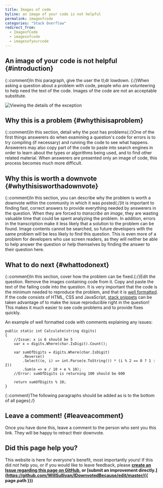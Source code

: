 ```yaml
---
title: Images of code
byline: an image of your code is not helpful
permalink: imageofcode
categories: "Stack Overflow"
redirect_from:
  - ImageofCode
  - imagesofcode
  - imagesofyourcode
---
```

## An image of your code is not helpful {#introduction}
{::comment}In this paragraph, give the user the tl;dr lowdown. {:/}When asking a question about a problem with code, people who are volunteering to help need the text of the code. Images of the code are not an acceptable substitute.

![Viewing the details of the exception](/images/stackoverflow/codeImage1.PNG)

## Why this is a problem {#whythisisaproblem}
{::comment}In this section, detail why the post has problems{:/}One of the first things answerers do when examining a question's code for errors is to try compiling (if necessary) and running the code to see what happens. Answerers may also copy part of the code to paste into search engines in order to learn about the types or algorithms being used, and to find other related material. When answerers are presented only an image of code, this process becomes much more difficult.

## Why this is worth a downvote {#whythisisworthadownvote}
{::comment}In this section, you can describe why the problem is worth a downvote within the community in which it was posted{:/}It is important to finding fast, correct answers to provide everything needed by answerers in the question. When they are forced to *transcribe an image*, they are wasting valuable time that could be spent analyzing the problem. In addition, errors in the transcription make it less likely that a solution to the problem can be found. Image contents cannot be searched, so future developers with the same problem will be less likely to find this question. This is even more of a problem for developers who use screen readers, as they will neither be able to help answer the question or help themselves by finding the answer to their question here.

## What to do next {#whattodonext}
{::comment}In this section, cover how the problem can be fixed.{:/}Edit the question. Remove the images containing code from it. Copy and paste the text of the failing code into the question. It is very important that the code is the minimum needed to reproduce the problem, and that it is [well formatted](https://stackoverflow.com/help/formatting). If the code consists of HTML, CSS and JavaScript, [stack snippets](https://stackoverflow.blog/2014/09/16/introducing-runnable-javascript-css-and-html-code-snippets/) can be taken advantage of to make the issue reproducible right in the question! This makes it much easier to see code problems and to provide fixes quickly.

An example of well formatted code with comments explaining any issues:

    public static int Calculate(string digits)
    {
        //Issue: x is 6 should be 5
        var x = digits.Where(char.IsDigit).Count();

        var sumOfDigits = digits.Where(char.IsDigit)
            .Reverse()
            .Select((e, i) => int.Parse(e.ToString()) * (i % 2 == 0 ? 1 : 2))
            .Sum(e => e / 10 + e % 10);
        //Error: sumOfDigits is returning 100 should be 600

        return sumOfDigits % 10;
    }

{::comment}The following paragraphs should be added as is to the bottom of all pages{:/}
## Leave a comment! {#leaveacomment}
Once you have done this, leave a comment to the person who sent you this link. They will be happy to retract their downvote.

## Did this page help you?
This website is here for everyone's benefit, most importantly yours! If this did <i>not</i> help you, or if you would
like to leave feedback, please **[create an Issue regarding this page on GitHub,](https://github.com/WillSullivan/IDownvotedBecause/issues/new) or [submit an improvement directly.](https://github.com/WillSullivan/IDownvotedBecause/edit/master/{{ page.path }})**
